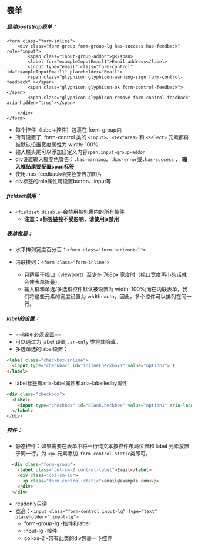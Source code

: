 ## 表单
##### 启动bootstrap表单：
```
<form class="form-inline">
    <div class="form-group form-group-lg has-success has-feedback" role="input">
        <span class="input-group-addon">@</span>
        <label for="exampleInputEmail1">Email address</label>
        <input type="email" class="form-control" id="exampleInputEmail1" placeholder="Email">
        <span class="glyphicon glyphicon-warning-sign form-control-feedback" ></span>
        <span class="glyphicon glyphicon-ok form-control-feedback"></span>
        <span class="glyphicon glyphicon-remove form-control-feedback" aria-hidden="true"></span>

    </div>
</form>
```
- 每个控件（label+控件）包裹在.form-group内
- 所有设置了 .form-control 类的 `<input>`、`<textarea>` 和 `<select>` 元素都将被默认设置宽度属性为 width: 100%;
- 输入栏头尾可以添加自定义内容`span.input-group-addon`
- div设置输入框变色警告：`.has-warning`、`.has-error`或`.has-success` ， **输入框结尾要配置span标签** 
- 使用.has-feedback给变色警告加图片
- div标签的role属性可设置button、input等

##### fieldset禁用：
- `<fieldset disable>`会禁用被包裹内的所有控件  
    * **注意：a标签链接不受影响，请使用js禁用**

##### 表单布局：
- 水平排列宽度百分百：`<form class="form-horizontal">`

- 内联排列：```<form class="form-inline">```
    - 只适用于视口（viewport）至少在 768px 宽度时（视口宽度再小的话就会使表单折叠）。
    - 输入框和单选/多选框控件默认被设置为 width: 100%;而在内联表单，我们将这些元素的宽度设置为 width: auto，因此，多个控件可以排列在同一行。

##### label的设置：
- ==label必须设置==
- 可以通过为 label 设置 ```.sr-only``` 类将其隐藏。
- 多选单选的label设置：
```html
<label class="checkbox-inline">
  <input type="checkbox" id="inlineCheckbox1" value="option1"> 1
</label>
```
- label标签有aria-label属性和aria-labelledby属性
```html
<div class="checkbox">
  <label>
    <input type="checkbox" id="blankCheckbox" value="option1" aria-label="...">
  </label>
</div>
```

##### 控件：
- 静态控件：如果需要在表单中将一行纯文本按控件布局位置和 label 元素放置于同一行，为 ```<p>``` 元素添加```.form-control-static```类即可。
```html
  <div class="form-group">
    <label class="col-sm-2 control-label">Email</label>
    <div class="col-sm-10">
      <p class="form-control-static">email@example.com</p>
    </div>
  </div>
```
- readonly只读
- 宽高：`<input class="form-control input-lg" type="text" placeholder=".input-lg">`
    - form-group-lg -控件和label
    - input-lg -控件
    - col-xs-2 -带有此类的div包裹一下控件